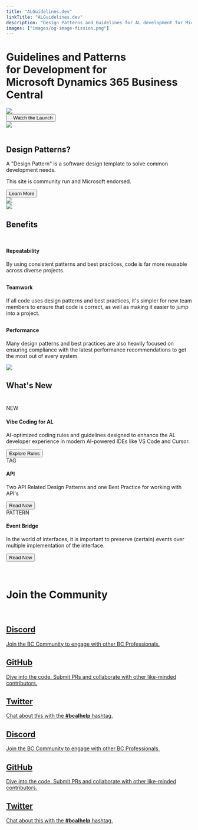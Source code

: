 ```yaml
---
title: "ALGuidelines.dev"
linkTitle: "ALGuidelines.dev"
description: "Design Patterns and Guidelines for AL development for Microsoft Dynamics 365 Business Central"
images: ["images/og-image-fission.png"]
---
```


<div class="hero">
  <div class="container">
    <div class="row justify-content-center align-items-center">
      <div class="col-xl-7 col-lg-6 col-md-6 hero-section-mobile">
        <h1 class="hero-title">
          Guidelines and Patterns<br />
          for Development for<br />
          Microsoft Dynamics 365 Business Central
        </h1>
        <img
          class="img-fluid hero-banner show-mobile-big"
          src="/images/brainstorming-team-meeting_38894532.png"
          alt-text="Teamwork Graphic"
        />
        <br />
        <a href="https://www.youtube.com/watch?v=CWpaD9RUa6U"
          ><button class="hero-big">
            <i class="fab fa-youtube"></i>&nbsp;&nbsp; Watch the Launch
          </button></a
        >
      </div>

  <div class="col-xl-5 col-lg-6 col-md-6 show-desktop-big">
        <img
          class="img-fluid hero-banner"
          src="/images/brainstorming-team-meeting_38894532.png"
          alt-text="Teamwork Graphic"
        />
      </div>
    </div>
  </div>
</div>

<div class="body-container">
  <div class="container">
    <br />
    <div class="row">
      <div class="col-lg-5">
        <h2 class="section-title">Design Patterns?</h2>
        <p class="section-text-bold">
          A "Design Pattern" is a software design template to solve common development needs.
        </p>
        <p class="section-text">
          This site is community run and Microsoft endorsed.
        </p>
        <a href="/docs"
          ><button class="hero-mid">Learn More</button></a
        >
      </div>

  <div class="col-lg-7">
        <img
          class="img-fluid show-mobile-margin"
          src="/images/body-img-1.png"
          alt-text="Design Patterns Banner"
        />
      </div>
    </div>
  </div>
</div>

<div class="wide-image show-desktop">
  <img src="/images/wave.webp" class="big-waves" />
</div>

<div class="body-container push-up">
  <div class="container">
    <div class="row">
      <div class="col-lg-12 center-text" style="margin-bottom: 50px">
        <h2 class="section-title">Benefits</h2>
      </div>

  <div class="col-lg-4">
        <div class="card-shadow">
          <h2 class="section-text-bold"><i class="fas fa-retweet"></i></h2>
          <h4 class="section-text-bold">Repeatability</h4>
          <p class="section-text">
            By using consistent patterns and best practices, code is far more reusable across diverse projects.
          </p>
        </div>
      </div>
      <div class="col-lg-4">
        <div class="card-shadow">
          <h2><i class="fas fa-people-carry"></i></h2>
          <h4 class="section-text-bold">Teamwork</h4>
          <p class="section-text">
            If all code uses design patterns and best practices, it's simpler for new team members to ensure
            that code is correct, as well as making it easier to jump into a project.
          </p>
        </div>
      </div>
      <div class="col-lg-4">
        <div class="card-shadow">
          <h2><i class="fas fa-rocket"></i></h2>
          <h4 class="section-text-bold">Performance</h4>
          <p class="section-text">
            Many design patterns and best practices are also heavily focused on ensuring compliance with
            the latest performance recommendations to get the most out of every system.
          </p>
        </div>
      </div>
    </div>
  </div>
 
</div>

<div class="wide-image show-desktop">
  <img src="/images/wave.webp" class="big-waves" />
</div>

<div class="body-container whats-new">
  <div class="container">
    <div class="row">
      <div class="col-lg-12 center-text" style="margin-bottom: 40px">
        <h2 class="section-title">What's New</h2>
      </div>
      <div class="col-lg-4">
        <div class="card-shadow">
          <span class="card-badge">NEW</span>
          <h4 class="section-text-bold mt-4">
            Vibe Coding for AL
          </h4>
          <div class="card-shadow-content">
            <p class="section-text">
              AI-optimized coding rules and guidelines designed to enhance the AL developer experience in modern AI-powered IDEs like VS Code and Cursor.
            </p>
            <a href="/docs/vibe-coding/">
              <button class="hero-mid-2 align-self-end">Explore Rules</button>
            </a>
          </div>
        </div>
      </div>

  <div class="col-lg-4">
        <div class="card-shadow">
          <span class="card-badge">TAG</span>
          <h4 class="section-text-bold mt-4">
            API
          </h4>
          <div class="card-shadow-content">
            <p class="section-text">
              Two API Related Design Patterns and one Best Practice for working with API's
            </p>
            <a href="/tags/api/"
              ><button class="hero-mid-2 align-self-end">Read Now</button></a
            >
          </div>
        </div>
      </div>

  <div class="col-lg-4">
        <div class="card-shadow">
          <span class="card-badge">PATTERN</span>
          <h4 class="section-text-bold mt-4">
            Event Bridge
          </h4>
          <div class="card-shadow-content">
            <p class="section-text">
             In the world of interfaces, it is important to preserve (certain) events over multiple implementation of the interface.
            </p>
            <a
              href="/docs/patterns/event-bridge-pattern/"
              ><button class="hero-mid-2 align-self-end">Read Now</button></a
            >
          </div>
        </div>
      </div>
    </div>
  </div>
</div>

<div class="body-container">
  <div class="container">
    <div class="row">
      <div class="col-lg-4">
        <br />
        <br />
        <h1 class="section-title">Join the Community</h1>
        <br />

  <div class="show-mobile">
          <div class="community-cards">
            <a href="https://discord.gg/4wbfNv3">
              <div class="card-shadow">
                <div class="card-header-custom">
                  <h2 style="padding-right: 0.8rem;"><i class="fab fa-discord"></i></h2>
                  <h2 class="section-text-bold">Discord</h2>
                </div>
                <p class="section-text">
                  Join the BC Community to engage with other BC Professionals.
                </p>
              </div>
            </a>
            <a href="https://github.com/microsoft/alguidelines">
              <div class="card-shadow">
                <div class="card-header-custom">
                  <h2 style="padding-right: 0.8rem;"><i class="fab fa-github"></i></h2>
                  <h2 class="section-text-bold">GitHub</h2>
                </div>
                <p class="section-text">
                  Dive into the code. Submit PRs
                  and collaborate with other like-minded contributors.
                </p>
              </div>
            </a>
            <a href="https://twitter.com/search?q=%23bcalhelp">
              <div class="card-shadow twitter-card" style="margin-left: auto">
                <div class="card-header-custom">
                  <h2 style="padding-right: 0.8rem;"><i class="fab fa-twitter"></i></h2>
                  <h2 class="section-text-bold">Twitter</h2>
                </div>
                <p class="section-text">
                  Chat about this with the <b class="text-highlight">#bcalhelp</b> hashtag.
                </p>
              </div>
            </a>
          </div>
        </div>
      </div>

  <div class="col-lg-8 community-cards show-desktop">
        <div class="row">
          <div class="col-lg-6">
            <a href="https://discord.gg/4wbfNv3"
              ><div class="card-shadow">
                <div class="card-header-custom">
                  <h2 style="padding-right: 0.8rem;"><i class="fab fa-discord"></i></h2>
                  <h2 class="section-text-bold">Discord</h2>
                </div>
                <p class="section-text">
                  Join the BC Community to engage with other BC Professionals.
                </p>
              </div></a
            >
          </div>
          <div class="col-lg-6">
            <a href="https://github.com/microsoft/alguidelines"
              ><div class="card-shadow">
                <div class="card-header-custom">
                  <h2 style="padding-right: 0.8rem;"><i class="fab fa-github"></i></h2>
                  <h2 class="section-text-bold">GitHub</h2>
                </div>
                <p class="section-text">
                  Dive into the code.  Submit PRs
                  and collaborate with other like-minded contributors.
                </p>
              </div></a
            >
          </div>
          <div class="col-lg-6">
            <a href="https://twitter.com/search?q=%23bcalhelp"
              ><div
                class="card-shadow twitter-card-desktop"
                style="margin-left: auto"
              >
                <div class="card-header-custom">
                  <h2 style="padding-right: 0.8rem;"><i class="fab fa-twitter"></i></h2>
                  <h2 class="section-text-bold">Twitter</h2>
                </div>
                <p class="section-text">
                  Chat about this with the <b class="text-highlight">#bcalhelp</b> hashtag.
                </p>
              </div></a
            >
          </div>
        </div>
      </div>
    </div>
  </div>
</div>
